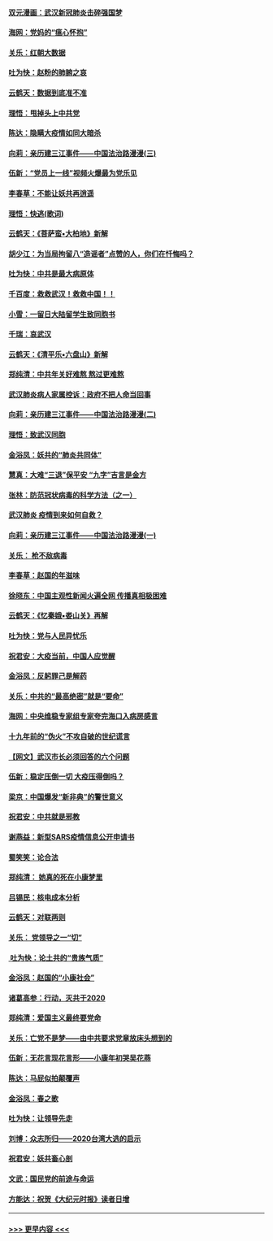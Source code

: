 #### [双元漫画：武汉新冠肺炎击碎强国梦](../pages/nsc993/n11843320.md?t=02050533) 
#### [海网：党妈的“瘟心怀抱”](../pages/nsc993/n11840740.md?t=02050533) 
#### [关乐：红朝大数据](../pages/nsc993/n11840675.md?t=02050533) 
#### [吐为快：赵粉的肺腑之哀](../pages/nsc993/n11840618.md?t=02050533) 
#### [云鹤天：数据到底准不准](../pages/nsc993/n11840325.md?t=02050533) 
#### [理悟：甩掉头上中共党](../pages/nsc993/n11838826.md?t=02050533) 
#### [陈达：隐瞒大疫情如同大暗杀](../pages/nsc993/n11838771.md?t=02050533) 
#### [向莉：亲历建三江事件——中国法治路漫漫(三)](../pages/nsc993/n11831825.md?t=02050533) 
#### [伍新：“党员上一线”视频火爆最为党乐见](../pages/nsc993/n11838200.md?t=02050533) 
#### [李春草：不能让妖共再逍遥](../pages/nsc993/n11838102.md?t=02050533) 
#### [理悟：快逃(歌词)](../pages/nsc993/n11838083.md?t=02050533) 
#### [云鹤天：《菩萨蛮▪大柏地》新解](../pages/nsc993/n11838059.md?t=02050533) 
#### [胡少江：为当局拘留八“造谣者”点赞的人，你们在忏悔吗？](../pages/nsc993/n11836801.md?t=02050533) 
#### [吐为快：中共是最大病原体](../pages/nsc993/n11836748.md?t=02050533) 
#### [千百度：救救武汉！救救中国！！](../pages/nsc993/n11836145.md?t=02050533) 
#### [小雪：一留日大陆留学生致同胞书](../pages/nsc993/n11834624.md?t=02050533) 
#### [千瑞：哀武汉](../pages/nsc993/n11833647.md?t=02050533) 
#### [云鹤天：《清平乐▪六盘山》新解](../pages/nsc993/n11833611.md?t=02050533) 
#### [郑纯清：中共年关好难熬 熬过更难熬](../pages/nsc993/n11833489.md?t=02050533) 
#### [武汉肺炎病人家属控诉：政府不把人命当回事](../pages/nsc993/n11833205.md?t=02050533) 
#### [向莉：亲历建三江事件——中国法治路漫漫(二)](../pages/nsc993/n11829102.md?t=02050533) 
#### [理悟：致武汉同胞](../pages/nsc993/n11831522.md?t=02050533) 
#### [金浴凤：妖共的“肺炎共同体”](../pages/nsc993/n11829448.md?t=02050533) 
#### [慧真：大难“三退”保平安 “九字”吉言是金方](../pages/nsc993/n11829501.md?t=02050533) 
#### [张林：防范冠状病毒的科学方法（之一）](../pages/nsc993/n11828618.md?t=02050533) 
#### [武汉肺炎 疫情到来如何自救？](../pages/nsc993/n11827632.md?t=02050533) 
#### [向莉：亲历建三江事件——中国法治路漫漫(一)](../pages/nsc993/n11827190.md?t=02050533) 
#### [关乐： 枪不敌病毒](../pages/nsc993/n11826746.md?t=02050533) 
#### [李春草：赵国的年滋味](../pages/nsc993/n11826321.md?t=02050533) 
#### [徐晓东：中国主观性新闻火遍全网 传播真相极困难](../pages/nsc993/n11826508.md?t=02050533) 
#### [云鹤天：《忆秦娥▪娄山关》再解](../pages/nsc993/n11824682.md?t=02050533) 
#### [吐为快：党与人民异忧乐](../pages/nsc993/n11824660.md?t=02050533) 
#### [祝君安：大疫当前，中国人应觉醒](../pages/nsc993/n11821946.md?t=02050533) 
#### [金浴凤：反躬罪己是解药](../pages/nsc993/n11820280.md?t=02050533) 
#### [关乐：中共的“最高绝密”就是“要命”](../pages/nsc993/n11816946.md?t=02050533) 
#### [海网：中央维稳专家组专家夸完海口入病房感言](../pages/nsc993/n11815138.md?t=02050533) 
#### [十九年前的“伪火”不攻自破的世纪谎言](../pages/nsc993/n11813238.md?t=02050533) 
#### [【网文】武汉市长必须回答的六个问题](../pages/nsc993/n11813848.md?t=02050533) 
#### [伍新：稳定压倒一切 大疫压得倒吗？](../pages/nsc993/n11812634.md?t=02050533) 
#### [梁京：中国爆发“新非典”的警世意义](../pages/nsc993/n11812554.md?t=02050533) 
#### [祝君安：中共就是邪教](../pages/nsc993/n11812431.md?t=02050533) 
#### [谢燕益：新型SARS疫情信息公开申请书](../pages/nsc993/n11808840.md?t=02050533) 
#### [蜀笑笑：论合法](../pages/nsc993/n11808064.md?t=02050533) 
#### [郑纯清： 她真的死在小康梦里](../pages/nsc993/n11806623.md?t=02050533) 
#### [吕锡民：核电成本分析](../pages/nsc993/n11806284.md?t=02050533) 
#### [云鹤天：对联两则](../pages/nsc993/n11805957.md?t=02050533) 
#### [关乐： 党领导之一“切”](../pages/nsc993/n11804505.md?t=02050533) 
#### [ 吐为快：论土共的“贵族气质”](../pages/nsc993/n11804490.md?t=02050533) 
#### [金浴凤：赵国的“小康社会”](../pages/nsc993/n11804452.md?t=02050533) 
#### [诸葛高参：行动，灭共于2020](../pages/nsc993/n11804120.md?t=02050533) 
#### [郑纯清：爱国主义最终要党命](../pages/nsc993/n11802197.md?t=02050533) 
#### [关乐：亡党不是梦——由中共要求党章放床头想到的](../pages/nsc993/n11802156.md?t=02050533) 
#### [伍新：无花言现花言形——小康年初哭吴花燕](../pages/nsc993/n11800044.md?t=02050533) 
#### [陈达：马屁似拍颠覆声](../pages/nsc993/n11800010.md?t=02050533) 
#### [金浴凤：春之歌](../pages/nsc993/n11797687.md?t=02050533) 
#### [吐为快：让领导先走](../pages/nsc993/n11797512.md?t=02050533) 
#### [刘博：众志所归——2020台湾大选的启示](../pages/nsc993/n11796878.md?t=02050533) 
#### [祝君安：妖共畜心剖](../pages/nsc993/n11794273.md?t=02050533) 
#### [文武：国民党的前途与命运](../pages/nsc993/n11794198.md?t=02050533) 
#### [方能达：祝贺《大纪元时报》读者日增](../pages/nsc993/n11793807.md?t=02050533) 

----
#### [ >>> 更早内容 <<< ](../indexes/nsc993-earlier.md)

